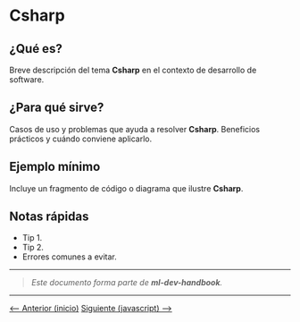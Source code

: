 # Csharp

## ¿Qué es?

Breve descripción del tema **Csharp** en el contexto de desarrollo de software.

## ¿Para qué sirve?

Casos de uso y problemas que ayuda a resolver **Csharp**. Beneficios prácticos y cuándo conviene aplicarlo.

## Ejemplo mínimo

Incluye un fragmento de código o diagrama que ilustre **Csharp**.

## Notas rápidas

- Tip 1.
- Tip 2.
- Errores comunes a evitar.

---

> _Este documento forma parte de **ml-dev-handbook**._

---

[⟵ Anterior (inicio)](../README.md) [Siguiente (javascript) ⟶](../javascript/README.md)
